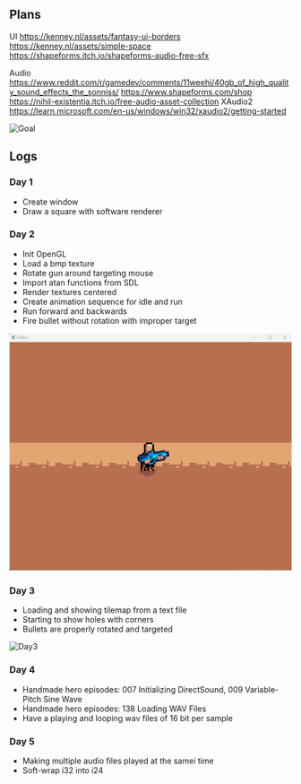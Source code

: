 ## Plans

UI https://kenney.nl/assets/fantasy-ui-borders
https://kenney.nl/assets/simple-space
https://shapeforms.itch.io/shapeforms-audio-free-sfx

Audio
https://www.reddit.com/r/gamedev/comments/11weehj/40gb_of_high_quality_sound_effects_the_sonniss/
https://www.shapeforms.com/shop
https://nihil-existentia.itch.io/free-audio-asset-collection
XAudio2
https://learn.microsoft.com/en-us/windows/win32/xaudio2/getting-started

![Goal](./goal.gif)

## Logs

### Day 1

-   Create window
-   Draw a square with software renderer

### Day 2

-   Init OpenGL
-   Load a bmp texture
-   Rotate gun around targeting mouse
-   Import atan functions from SDL
-   Render textures centered
-   Create animation sequence for idle and run
-   Run forward and backwards
-   Fire bullet without rotation with improper target

![Day2](./Day2.gif)

### Day 3

-   Loading and showing tilemap from a text file
-   Starting to show holes with corners
-   Bullets are properly rotated and targeted

![Day3](./Day3.gif)

### Day 4

-   Handmade hero episodes: 007 Initializing DirectSound, 009 Variable-Pitch Sine Wave
-   Handmade hero episodes: 138 Loading WAV Files
-   Have a playing and looping wav files of 16 bit per sample

### Day 5

-   Making multiple audio files played at the samei time
-   Soft-wrap i32 into i24
